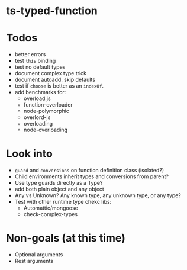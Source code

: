# ts-typed-function

#  Todos
- better errors
- test `this` binding
- test no default types
- document complex type trick
- document autoadd. skip defaults
- test if `choose` is better as an `indexOf`.
- add benchmarks for:
  - overload.js
  - function-overloader
  - node-polymorphic
  - overlord-js
  - overloading
  - node-overloading


# Look into
- `guard` and `conversions` on function definition class (isolated?)
- Child environments inherit types and conversions from parent?
- Use type guards directly as a Type?
- add both plain object and any object
- Any vs Unknown? Any known type, any unknown type, or any type?
- Test with other runtime type chekc libs:
  - Automattic/mongoose
  - check-complex-types


# Non-goals (at this time)
- Optional arguments
- Rest arguments